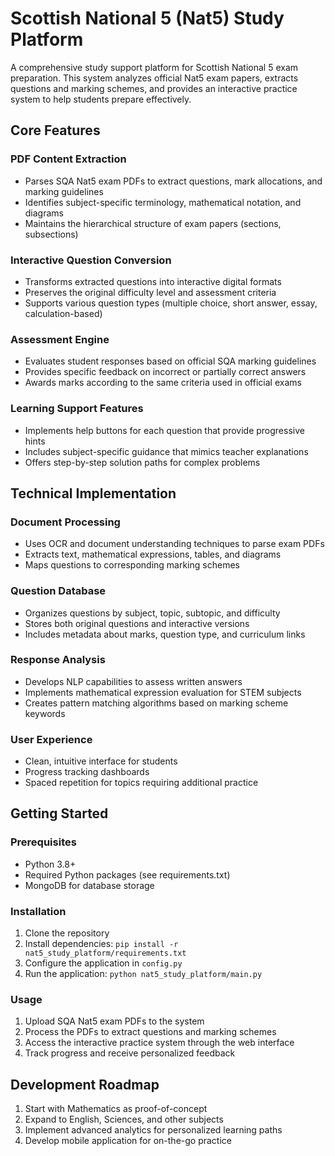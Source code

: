 # Scottish National 5 (Nat5) Study Platform

A comprehensive study support platform for Scottish National 5 exam preparation. This system analyzes official Nat5 exam papers, extracts questions and marking schemes, and provides an interactive practice system to help students prepare effectively.

## Core Features

### PDF Content Extraction
- Parses SQA Nat5 exam PDFs to extract questions, mark allocations, and marking guidelines
- Identifies subject-specific terminology, mathematical notation, and diagrams
- Maintains the hierarchical structure of exam papers (sections, subsections)

### Interactive Question Conversion
- Transforms extracted questions into interactive digital formats
- Preserves the original difficulty level and assessment criteria
- Supports various question types (multiple choice, short answer, essay, calculation-based)

### Assessment Engine
- Evaluates student responses based on official SQA marking guidelines
- Provides specific feedback on incorrect or partially correct answers
- Awards marks according to the same criteria used in official exams

### Learning Support Features
- Implements help buttons for each question that provide progressive hints
- Includes subject-specific guidance that mimics teacher explanations
- Offers step-by-step solution paths for complex problems

## Technical Implementation

### Document Processing
- Uses OCR and document understanding techniques to parse exam PDFs
- Extracts text, mathematical expressions, tables, and diagrams
- Maps questions to corresponding marking schemes

### Question Database
- Organizes questions by subject, topic, subtopic, and difficulty
- Stores both original questions and interactive versions
- Includes metadata about marks, question type, and curriculum links

### Response Analysis
- Develops NLP capabilities to assess written answers
- Implements mathematical expression evaluation for STEM subjects
- Creates pattern matching algorithms based on marking scheme keywords

### User Experience
- Clean, intuitive interface for students
- Progress tracking dashboards
- Spaced repetition for topics requiring additional practice

## Getting Started

### Prerequisites
- Python 3.8+
- Required Python packages (see requirements.txt)
- MongoDB for database storage

### Installation
1. Clone the repository
2. Install dependencies: `pip install -r nat5_study_platform/requirements.txt`
3. Configure the application in `config.py`
4. Run the application: `python nat5_study_platform/main.py`

### Usage
1. Upload SQA Nat5 exam PDFs to the system
2. Process the PDFs to extract questions and marking schemes
3. Access the interactive practice system through the web interface
4. Track progress and receive personalized feedback

## Development Roadmap
1. Start with Mathematics as proof-of-concept
2. Expand to English, Sciences, and other subjects
3. Implement advanced analytics for personalized learning paths
4. Develop mobile application for on-the-go practice